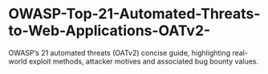 # OWASP-Top-21-Automated-Threats-to-Web-Applications-OATv2-
OWASP’s 21 automated threats (OATv2) concise guide, highlighting real-world exploit methods, attacker motives and associated bug bounty values.
